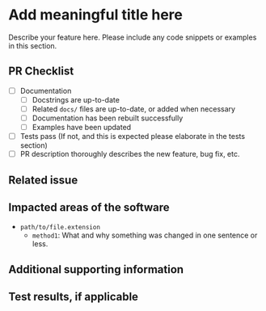 
<!--
IMPORTANT NOTES

1. Use GH flavored markdown when writing your description:
   https://docs.github.com/en/get-started/writing-on-github/getting-started-with-writing-and-formatting-on-github/basic-writing-and-formatting-syntax

2. If all checkboxes in the PR Checklist cannot be merged, this PR should be marked as a draft.

3. Do not delete anything from this template. If a section does not apply to you, simply write
   "N/A" in the description.

4. Code snippets to highlight new, modified, or problematic functionality are highly encouraged,
   though not required. Be sure to use proper code higlighting as demonstrated below.

   ```python
    def a_func():
        return 1

    a = 1
    b = a_func()
    print(a + b)
    ```
-->

# Add meaningful title here
<!--The title should clearly define your contribution succinctly.-->

Describe your feature here. Please include any code snippets or examples in this section.

## PR Checklist
<!--Tick these boxes if they are complete.-->

- [ ] Documentation
  - [ ] Docstrings are up-to-date
  - [ ] Related `docs/` files are up-to-date, or added when necessary
  - [ ] Documentation has been rebuilt successfully
  - [ ] Examples have been updated
- [ ] Tests pass (If not, and this is expected please elaborate in the tests section)
- [ ] PR description thoroughly describes the new feature, bug fix, etc.

## Related issue
<!--If one exists, link to a related GitHub Issue.-->

## Impacted areas of the software
<!--
Replace the below example with any added or modified files, and briefly describe what has been changed or added, and why.
-->
- `path/to/file.extension`
  - `method1`: What and why something was changed in one sentence or less.

## Additional supporting information
<!--Add any other context about the problem here.-->

## Test results, if applicable
<!--
Add the results from unit tests and regression tests here along with justification for any
failing test cases.
-->

<!--
__ For NREL use __
Release checklist:
- [ ] Update the version in greenheart/__init__.py
- [ ] Verify docs builds correctly
- [ ] Create a tag on the main branch in the NREL/GreenHEART repository and push
- [ ] Ensure the Test PyPI build is successful
- [ ] Create a release on the main branch
-->
